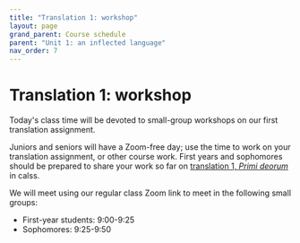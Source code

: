 ```yaml
---
title: "Translation 1: workshop"
layout: page
grand_parent: Course schedule
parent: "Unit 1: an inflected language"
nav_order: 7
---
```



# Translation 1: workshop

Today's class time will be devoted to small-group workshops on our first translation assignment.  

Juniors and seniors will have a Zoom-free day;  use the time to work on your translation assignment, or other course work. First years and sophomores should be prepared to share your work so far on [translation 1, *Primi deorum*](https://neelsmith.github.io/latin101/assignments/translation1/) in calss.

We will meet using our regular class Zoom link to meet in the following small groups:

- First-year students: 9:00-9:25
- Sophomores: 9:25-9:50
